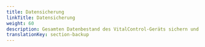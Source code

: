 ```yaml
---
title: Datensicherung
linkTitle: Datensicherung
weight: 60
description: Gesamten Datenbestand des VitalControl-Geräts sichern und auf einem anderen Gerät wiederherstellen
translationKey: section-backup
---
```

